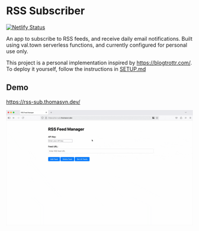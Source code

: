 # RSS Subscriber

[![Netlify Status](https://api.netlify.com/api/v1/badges/bf834d13-301a-495f-8a80-48ca1d479d98/deploy-status)](https://app.netlify.com/projects/rss-sub/deploys)

An app to subscribe to RSS feeds, and receive daily email notifications. Built using val.town serverless functions, and currently configured for personal use only.

This project is a personal implementation inspired by <https://blogtrottr.com/>. To deploy it yourself, follow the instructions in [SETUP.md](./SETUP.md)

## Demo

<https://rss-sub.thomasvn.dev/>

![Demo of RSS Subscriber](./assets/demo.gif)

<!-- TODO:
- Allow users to create an account?
- Put the body of the blog post, in the body of the email?
-->

<!-- DONE:
- Endpoint to get all posts within the last week
- The GET endpoints shouldn't require an API key
- Docs on how to configure your own valtown
- Hook up to Netlify & DNS (rss-sub.thomasvn.dev)
- Working API handlers for adding/deleting RSS feeds
-->
